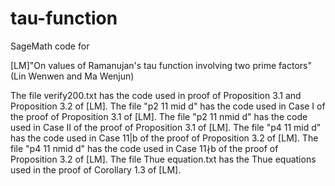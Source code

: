# tau-function
SageMath code for

[LM]"On values of Ramanujan's tau function involving two prime factors"(Lin Wenwen and Ma Wenjun)

The file verify200.txt has the code used in proof of Proposition 3.1 and Proposition 3.2 of [LM].
The file "p2 11 mid d" has the code used in Case I of the proof of Proposition 3.1 of [LM].
The file "p2 11 nmid d" has the code used in Case II of the proof of Proposition 3.1 of [LM].
The file "p4 11 mid d" has the code used in Case 11|b of the proof of Proposition 3.2 of [LM].
The file "p4 11 nmid d" has the code used in Case  11∤b of the proof of Proposition 3.2 of [LM].
The file Thue equation.txt has the Thue equations used in the proof of Corollary 1.3 of [LM].
